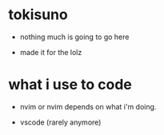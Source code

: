 # tokisuno

- nothing much is going to go here

- made it for the lolz

# what i use to code

- nvim or nvim
  depends on what i'm doing.

- vscode (rarely anymore)
